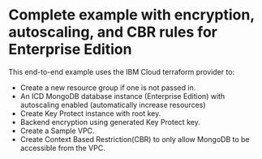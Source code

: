# Complete example with encryption, autoscaling, and CBR rules for Enterprise Edition

This end-to-end example uses the IBM Cloud terraform provider to:

- Create a new resource group if one is not passed in.
- An ICD MongoDB database instance (Enterprise Edition) with autoscaling enabled (automatically increase resources)
- Create Key Protect instance with root key.
- Backend encryption using generated Key Protect key.
- Create a Sample VPC.
- Create Context Based Restriction(CBR) to only allow MongoDB to be accessible from the VPC.
